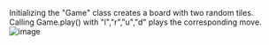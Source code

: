 Initializing the "Game" class creates a board with two random tiles.  
Calling Game.play() with "l","r","u","d" plays the corresponding move.  
![image](https://github.com/notwintermute/2048python/assets/6175654/7bdf7009-e1ad-49e0-909b-9fd5519a8b92)
